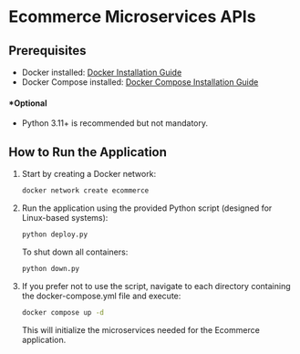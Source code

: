 # Ecommerce Microservices APIs

## Prerequisites
- Docker installed: [Docker Installation Guide](https://docs.docker.com/get-docker/)
- Docker Compose installed: [Docker Compose Installation Guide](https://docs.docker.com/compose/install/)
#### *Optional
- Python 3.11+ is recommended but not mandatory.

## How to Run the Application

1. Start by creating a Docker network:
    ```bash
   docker network create ecommerce
    ```

2. Run the application using the provided Python script (designed for Linux-based systems):
    ```bash
    python deploy.py
    ```
   To shut down all containers:
   ```bash
   python down.py
    ```
   
3. If you prefer not to use the script, navigate to each directory containing the docker-compose.yml file and execute:
    ```bash
   docker compose up -d
    ```
   This will initialize the microservices needed for the Ecommerce application.